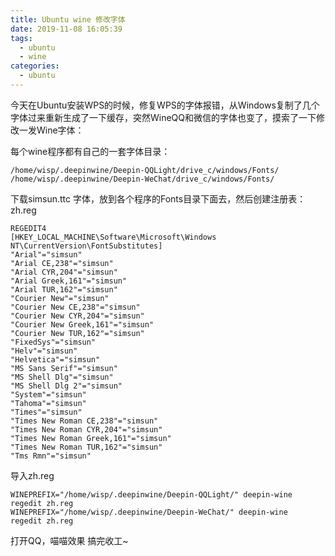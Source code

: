 ```yaml
---
title: Ubuntu wine 修改字体
date: 2019-11-08 16:05:39
tags: 
  - ubuntu
  - wine
categories: 
  - ubuntu
---
```


今天在Ubuntu安装WPS的时候，修复WPS的字体报错，从Windows复制了几个字体过来重新生成了一下缓存，突然WineQQ和微信的字体也变了，摸索了一下修改一发Wine字体：

<!--more-->

每个wine程序都有自己的一套字体目录：
```
/home/wisp/.deepinwine/Deepin-QQLight/drive_c/windows/Fonts/
/home/wisp/.deepinwine/Deepin-WeChat/drive_c/windows/Fonts/
```

下载simsun.ttc 字体，放到各个程序的Fonts目录下面去，然后创建注册表：
zh.reg
```
REGEDIT4
[HKEY_LOCAL_MACHINE\Software\Microsoft\Windows NT\CurrentVersion\FontSubstitutes]
"Arial"="simsun"
"Arial CE,238"="simsun"
"Arial CYR,204"="simsun"
"Arial Greek,161"="simsun"
"Arial TUR,162"="simsun"
"Courier New"="simsun"
"Courier New CE,238"="simsun"
"Courier New CYR,204"="simsun"
"Courier New Greek,161"="simsun"
"Courier New TUR,162"="simsun"
"FixedSys"="simsun"
"Helv"="simsun"
"Helvetica"="simsun"
"MS Sans Serif"="simsun"
"MS Shell Dlg"="simsun"
"MS Shell Dlg 2"="simsun"
"System"="simsun"
"Tahoma"="simsun"
"Times"="simsun"
"Times New Roman CE,238"="simsun"
"Times New Roman CYR,204"="simsun"
"Times New Roman Greek,161"="simsun"
"Times New Roman TUR,162"="simsun"
"Tms Rmn"="simsun"
```

导入zh.reg
```
WINEPREFIX="/home/wisp/.deepinwine/Deepin-QQLight/" deepin-wine  regedit zh.reg
WINEPREFIX="/home/wisp/.deepinwine/Deepin-WeChat/" deepin-wine  regedit zh.reg
```

打开QQ，喵喵效果
搞完收工~